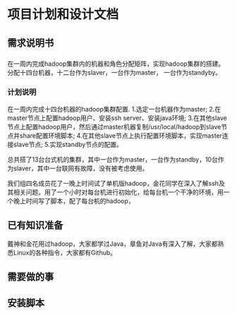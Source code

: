 # 项目计划和设计文档

## 需求说明书

###

在一周内完成hadoop集群内的机器和角色分配矩阵，实现hadoop集群的搭建。分配十四台机器，十二台作为slaver，一台作为master， 一台作为standyby。

### 计划说明

在一周内完成十四台机器的hadoop集群配置.
1.选定一台机器作为master;
2.在master节点上配置hadoop用户、安装ssh server、安装java环境;
3.在其他slave节点上配置hadoop用户，然后通过master机器复制/usr/local/hadoop到slave节点并share配置环境脚本;
4.在其他slave节点上执行配置环境脚本，实现master连接slave节点;
5.实现standby节点的配置。

总共搭了13台台式机的集群，其中一台作为master，一台作为standby，10台作为slaver，其中一台联网有故障，没有被考虑使用。

我们组四名成员花了一晚上时间试了单机版hadoop，金花同学在深入了解ssh及其相关问题。用了一个小时对每台机进行初始化，给每台机一个干净的环境，用一个晚上时间写了脚本，配了每台机的hadoop，

## 已有知识准备

戴神和金花用过hadoop，大家都学过Java，章鱼对Java有深入了解，大家都熟悉Linux的各种指令，大家都有Github。

## 需要做的事





## 安装脚本

```shell

```

